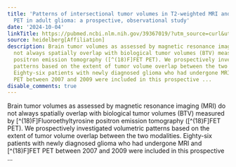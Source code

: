 ```yaml
---
title: 'Patterns of intersectional tumor volumes in T2-weighted MRI and [<sup>18</sup>F]FET
  PET in adult glioma: a prospective, observational study'
date: '2024-10-04'
linkTitle: https://pubmed.ncbi.nlm.nih.gov/39367019/?utm_source=curl&utm_medium=rss&utm_campaign=pubmed-2&utm_content=1FakS-2QOkCT8HsMOQP1bCRQ4YzyumYOmxmF0moLsQ3dFB1E9V&fc=20220326224207&ff=20241005190914&v=2.18.0.post9+e462414
source: heidelberg[Affiliation]
description: Brain tumor volumes as assessed by magnetic resonance imaging (MRI) do
  not always spatially overlap with biological tumor volumes (BTV) measured by [^(18)F]Fluoroethyltyrosine
  positron emission tomography ([^(18)F]FET PET). We prospectively investigated volumetric
  patterns based on the extent of tumor volume overlap between the two modalities.
  Eighty-six patients with newly diagnosed glioma who had undergone MRI and [^(18)F]FET
  PET between 2007 and 2009 were included in this prospective ...
disable_comments: true
---
```

Brain tumor volumes as assessed by magnetic resonance imaging (MRI) do not always spatially overlap with biological tumor volumes (BTV) measured by [^(18)F]Fluoroethyltyrosine positron emission tomography ([^(18)F]FET PET). We prospectively investigated volumetric patterns based on the extent of tumor volume overlap between the two modalities. Eighty-six patients with newly diagnosed glioma who had undergone MRI and [^(18)F]FET PET between 2007 and 2009 were included in this prospective ...